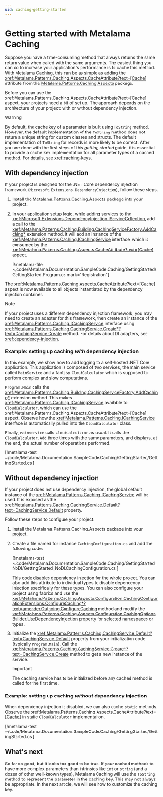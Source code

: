 ```yaml
---
uid: caching-getting-started
---
```


# Getting started with Metalama Caching

Suppose you have a time-consuming method that always returns the same return value when called with the same arguments. The easiest thing you can do to increase your application's performance is to cache this method. With Metalama Caching, this can be as simple as adding the <xref:Metalama.Patterns.Caching.Aspects.CacheAttribute?text=[Cache]> attribute from the [Metalama.Patterns.Caching.Aspects](https://www.nuget.org/packages/Metalama.Patterns.Caching.Aspects/) package.


Before you can use the <xref:Metalama.Patterns.Caching.Aspects.CacheAttribute?text=[Cache]> aspect, your projects need a bit of set up. The approach depends on the architecture of your project: with or without dependency injection.

> [!WARNING]
> By default, the cache key of a parameter is built using `ToString` method. However, the default implementation of the `ToString` method does not return a unique string for custom classes and structs. The default implementation of `ToString` for records is more likely to be correct. After you are done with the first steps of this _getting started_ guide, it is essential to provide a cache key implementation for all parameter types of a cached method. For details, see <xref:caching-keys>.


## With dependency injection

If your project is designed for the .NET Core dependency injection framework (`Microsoft.Extensions.DependencyInjection`), follow these steps.

1. Install the [Metalama.Patterns.Caching.Aspects](https://www.nuget.org/packages/Metalama.Patterns.Caching.Aspects/) package into your project.
2. In your application setup logic, while adding services to the <xref:Microsoft.Extensions.DependencyInjection.IServiceCollection>, add a call to the <xref:Metalama.Patterns.Caching.Building.CachingServiceFactory.AddCaching*> extension method. It will add an instance of the <xref:Metalama.Patterns.Caching.ICachingService> interface, which is consumed by the <xref:Metalama.Patterns.Caching.Aspects.CacheAttribute?text=[Cache]> aspect.

    [!metalama-file ~/code/Metalama.Documentation.SampleCode.Caching/GettingStarted/GettingStarted.Program.cs mark="Registration"]    

The <xref:Metalama.Patterns.Caching.Aspects.CacheAttribute?text=[Cache]> aspect is now available to all objects instantiated by the dependency injection container.

> [!NOTE]
> If your project uses a different dependency injection framework, you may need to create an adapter for this framework, then create an instance of the <xref:Metalama.Patterns.Caching.ICachingService> interface using <xref:Metalama.Patterns.Caching.CachingService.Create*?text=CachingService.Create> method.  For details about DI adapters, see <xref:dependency-injection>.

### Example: setting up caching _with_ dependency injection

In this example, we show how to add logging to a self-hosted .NET Core application. This application is composed of two services, the main service called `MainService` and a fantasy `CloudCalculator` which is supposed to perform complex and slow computations. 

`Program.Main` calls the <xref:Metalama.Patterns.Caching.Building.CachingServiceFactory.AddCaching*> extension method. This makes <xref:Metalama.Patterns.Caching.ICachingService> available to `CloudCalculator`, which can use the  <xref:Metalama.Patterns.Caching.Aspects.CacheAttribute?text=[Cache]> aspect. Observe how the <xref:Metalama.Patterns.Caching.ICachingService> interface is automatically pulled into the `CloudCalculator` class.

Finally, `MainService` calls `CloudCalculator` as usual. It calls the `CloudCalculator.Add` three times with the same parameters, and displays, at the end, the actual number of operations performed.

[!metalama-test ~/code/Metalama.Documentation.SampleCode.Caching/GettingStarted/GettingStarted.cs ]

## Without dependency injection

If your project does not use dependency injection, the global default instance of the <xref:Metalama.Patterns.Caching.ICachingService>  will be used. It is exposed as the <xref:Metalama.Patterns.Caching.CachingService.Default?text=CachingService.Default> property.

Follow these steps to configure your project:

1. Install the [Metalama.Patterns.Caching.Aspects](https://www.nuget.org/packages/Metalama.Patterns.Caching.Aspects/) package into your project.
2. Create a file named for instance `CachingConfiguration.cs` and add the following code:

    [!metalama-test ~/code/Metalama.Documentation.SampleCode.Caching/GettingStarted_NoDI/GettingStarted_NoDI.CachingConfiguration.cs ]

    This code disables dependency injection for the whole project. You can also add this attribute to individual types to disable dependency injection specifically for these types. You can also configure your project using fabrics and use the <xref:Metalama.Patterns.Caching.Aspects.Configuration.CachingConfigurationExtensions.ConfigureCaching*?text=amender.Outgoing.ConfigureCaching> method and modify the <xref:Metalama.Patterns.Caching.Aspects.Configuration.CachingOptionsBuilder.UseDependencyInjection> property for selected namespaces or types.

3. Initialize the <xref:Metalama.Patterns.Caching.CachingService.Default?text=CachingService.Default> property from your initialization code (typically `Program.Main`). Call the <xref:Metalama.Patterns.Caching.CachingService.Create*?text=CachingService.Create> method to get a new instance of the service.
 
    > [!IMPORTANT]
    > The caching service has to be initialized before any cached method is called for the first time.


### Example: setting up caching _without_ dependency injection

When dependency injection is disabled, we can also cache `static` methods. Observe the  <xref:Metalama.Patterns.Caching.Aspects.CacheAttribute?text=[Cache]> in static `CloudCalculator` implementaiton.

[!metalama-test ~/code/Metalama.Documentation.SampleCode.Caching/GettingStarted/GettingStarted.cs ]

## What's next

So far so good, but it looks too good to be true.
If your cached methods to have more complex parameters than intrinsics like `int` or `string` (and a dozen of other well-known types), Metalama Caching will use the `ToString` method to represent the parameter in the caching key. This may not always be appropriate. In the next article, we will see how to customize the caching key.


